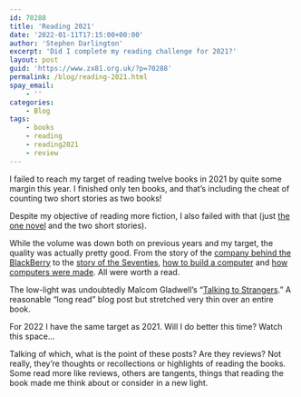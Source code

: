 ```yaml
---
id: 70288
title: 'Reading 2021'
date: '2022-01-11T17:15:00+00:00'
author: 'Stephen Darlington'
excerpt: 'Did I complete my reading challenge for 2021?'
layout: post
guid: 'https://www.zx81.org.uk/?p=70288'
permalink: /blog/reading-2021.html
spay_email:
    - ''
categories:
    - Blog
tags:
    - books
    - reading
    - reading2021
    - review
---
```


I failed to reach my target of reading twelve books in 2021 by quite some margin this year. I finished only ten books, and that’s including the cheat of counting two short stories as two books!

Despite my objective of reading more fiction, I also failed with that (just [the one novel](https://www.zx81.org.uk/blog/sweet-caress.html) and the two short stories).

While the volume was down both on previous years and my target, the quality was actually pretty good. From the story of the [company behind the BlackBerry](https://www.zx81.org.uk/blog/losing-the-signal.html) to the [story of the Seventies](https://www.zx81.org.uk/blog/crisis-what-crisis.html), [how to build a computer](https://www.zx81.org.uk/blog/code-the-hidden-language-of-computer-hardware-and-software.html) and [how computers were made](https://www.zx81.org.uk/blog/the-computers-that-made-britain.html). All were worth a read.

The low-light was undoubtedly Malcom Gladwell’s “[Talking to Strangers](https://www.zx81.org.uk/blog/talking-to-strangers.html).” A reasonable “long read” blog post but stretched very thin over an entire book.

For 2022 I have the same target as 2021. Will I do better this time? Watch this space…

Talking of which, what is the point of these posts? Are they reviews? Not really, they’re thoughts or recollections or highlights of reading the books. Some read more like reviews, others are tangents, things that reading the book made me think about or consider in a new light.